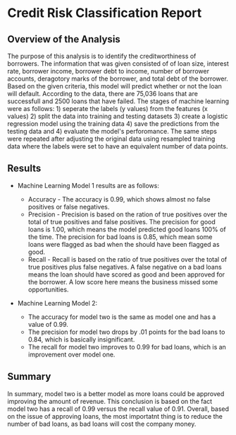# Credit Risk Classification Report

## Overview of the Analysis

The purpose of this analysis is to identify the creditworthiness of borrowers. The information that was given consisted of of loan size, interest rate, borrower income, borrower debt to income, number of borrower accounts, deragotory marks of the borrower, and total debt of the borrower. Based on the given criteria, this model will predict whether or not the loan will default. According to the data, there are 75,036 loans that are successfull and 2500 loans that have failed. The stages of machine learning were as follows: 1) seperate the labels (y values) from the features (x values) 2) split the data into training and testing datasets 3) create a logistic regression model using the training data 4) save the predictions from the testing data and 4) evaluate the model's perforomance. The same steps were repeated after adjusting the original data using resampled training data where the labels were set to have an equivalent number of data points.

## Results

* Machine Learning Model 1 results are as follows:
  * Accuracy - The accuracy is 0.99, which shows almost no false positives or false negatives.
  * Precision - Precision is based on the ration of true positives over the total of true positives and false positives. The precision for good loans is 1.00, which means the model predicted good loans 100% of the time. The precision for bad loans is 0.85, which mean some loans were flagged as bad when the should have been flagged as good.  
  * Recall - Recall is based on the ratio of true positives over the total of true positives plus false negatives. A false negative on a bad loans means the loan should have scored as good and been approved for the borrower. A low score here means the business missed some opportunities. 



* Machine Learning Model 2:
  * The accuracy for model two is the same as model one and has a value of 0.99.
  * The precision for model two drops by .01 points for the bad loans to 0.84, which is basically insignificant.
  * The recall for model two improves to 0.99 for bad loans, which is an improvement over model one.

## Summary

In summary, model two is a better model as more loans could be approved improving the amount of revenue. This conclusion is based on the fact model two has a recall of 0.99 versus the recall value of 0.91. Overall, based on the issue of approving loans, the most importatnt thing is to reduce the number of bad loans, as bad loans will cost the company money. 
